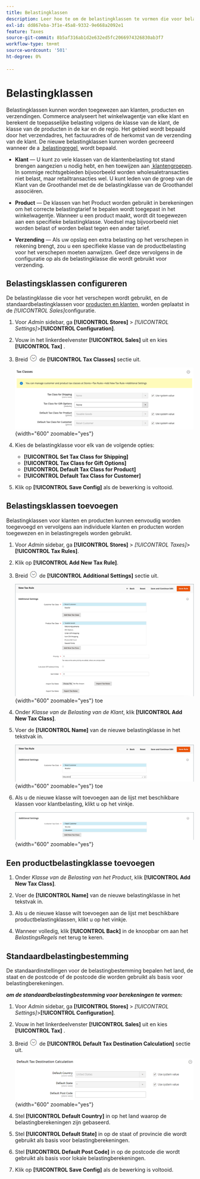```yaml
---
title: Belastingklassen
description: Leer hoe te om de belastingklassen te vormen die voor belastingregels worden gebruikt.
exl-id: dd867eba-3f1e-45a8-9332-9e668a2092e1
feature: Taxes
source-git-commit: 8b5af316ab1d2e632ed5fc2066974326830ab3f7
workflow-type: tm+mt
source-wordcount: '501'
ht-degree: 0%

---
```


# Belastingklassen

Belastingklassen kunnen worden toegewezen aan klanten, producten en verzendingen. Commerce analyseert het winkelwagentje van elke klant en berekent de toepasselijke belasting volgens de klasse van de klant, de klasse van de producten in de kar en de regio. Het gebied wordt bepaald door het verzendadres, het factuuradres of de herkomst van de verzending van de klant. De nieuwe belastingklassen kunnen worden gecreeerd wanneer de a [&#x200B; belastingregel &#x200B;](tax-rules.md) wordt bepaald.

- **Klant** — U kunt zo vele klassen van de klantenbelasting tot stand brengen aangezien u nodig hebt, en hen toewijzen aan [&#x200B; klantengroepen &#x200B;](../customers/customer-groups.md). In sommige rechtsgebieden bijvoorbeeld worden wholesaletransacties niet belast, maar retailtransacties wel. U kunt leden van de groep van de Klant van de Groothandel met de de belastingklasse van de Groothandel associëren.

- **Product** — De klassen van het Product worden gebruikt in berekeningen om het correcte belastingtarief te bepalen wordt toegepast in het winkelwagentje. Wanneer u een product maakt, wordt dit toegewezen aan een specifieke belastingklasse. Voedsel mag bijvoorbeeld niet worden belast of worden belast tegen een ander tarief.

- **Verzending** — Als uw opslag een extra belasting op het verschepen in rekening brengt, zou u een specifieke klasse van de productbelasting voor het verschepen moeten aanwijzen. Geef deze vervolgens in de configuratie op als de belastingklasse die wordt gebruikt voor verzending.

## Belastingsklassen configureren

De belastingklasse die voor het verschepen wordt gebruikt, en de standaardbelastingklassen voor [&#x200B; producten en klanten &#x200B;](#add-a-product-tax-class) worden geplaatst in de _[!UICONTROL Sales]_&#x200B;configuratie.

1. Voor _Admin_ sidebar, ga **[!UICONTROL Stores]** > _[!UICONTROL Settings]_>**[!UICONTROL Configuration]**.

1. Vouw in het linkerdeelvenster **[!UICONTROL Sales]** uit en kies **[!UICONTROL Tax]** .

1. Breid ![&#x200B; selecteur van de Uitbreiding &#x200B;](../assets/icon-display-expand.png) de **[!UICONTROL Tax Classes]** sectie uit.

   ![&#x200B; Configuratie - belastingklassen &#x200B;](../configuration-reference/sales/assets/tax-tax-classes.png){width="600" zoomable="yes"}

1. Kies de belastingklasse voor elk van de volgende opties:

   - **[!UICONTROL Set Tax Class for Shipping]**
   - **[!UICONTROL Tax Class for Gift Options]**
   - **[!UICONTROL Default Tax Class for Product]**
   - **[!UICONTROL Default Tax Class for Customer]**

1. Klik op **[!UICONTROL Save Config]** als de bewerking is voltooid.

## Belastingsklassen toevoegen

Belastingklassen voor klanten en producten kunnen eenvoudig worden toegevoegd en vervolgens aan individuele klanten en producten worden toegewezen en in belastingregels worden gebruikt.

1. Voor _Admin_ sidebar, ga **[!UICONTROL Stores]** > _[!UICONTROL Taxes]_>**[!UICONTROL Tax Rules]**.

1. Klik op **[!UICONTROL Add New Tax Rule]**.

1. Breid ![&#x200B; selecteur van de Uitbreiding &#x200B;](../assets/icon-display-expand.png) de **[!UICONTROL Additional Settings]** sectie uit.

   ![&#x200B; voeg Nieuwe Belastingsklasse &#x200B;](./assets/tax-class-additional-settings.png){width="600" zoomable="yes"} toe

1. Onder _Klasse van de Belasting van de Klant_, klik **[!UICONTROL Add New Tax Class]**.

1. Voer de **[!UICONTROL Name]** van de nieuwe belastingklasse in het tekstvak in.

   ![&#x200B; voeg Nieuwe Belastingsklasse &#x200B;](./assets/tax-class-customer-add-new.png){width="600" zoomable="yes"} toe

1. Als u de nieuwe klasse wilt toevoegen aan de lijst met beschikbare klassen voor klantbelasting, klikt u op het vinkje.

   ![&#x200B; Nieuwe belastingklassen &#x200B;](./assets/tax-classes-updated.png){width="600" zoomable="yes"}

## Een productbelastingklasse toevoegen

1. Onder _Klasse van de Belasting van het Product_, klik **[!UICONTROL Add New Tax Class]**.

1. Voer de **[!UICONTROL Name]** van de nieuwe belastingklasse in het tekstvak in.

1. Als u de nieuwe klasse wilt toevoegen aan de lijst met beschikbare productbelastingklassen, klikt u op het vinkje.

1. Wanneer volledig, klik **[!UICONTROL Back]** in de knoopbar om aan het _BelastingsRegels_ net terug te keren.

## Standaardbelastingbestemming

De standaardinstellingen voor de belastingbestemming bepalen het land, de staat en de postcode of de postcode die worden gebruikt als basis voor belastingberekeningen.

**_om de standaardbelastingbestemming voor berekeningen te vormen:_**

1. Voor _Admin_ sidebar, ga **[!UICONTROL Stores]** > _[!UICONTROL Settings]_>**[!UICONTROL Configuration]**.

1. Vouw in het linkerdeelvenster **[!UICONTROL Sales]** uit en kies **[!UICONTROL Tax]** .

1. Breid ![&#x200B; selecteur van de Uitbreiding &#x200B;](../assets/icon-display-expand.png) de **[!UICONTROL Default Tax Destination Calculation]** sectie uit.

   ![&#x200B; Berekening van de StandaardBelastingbestemming &#x200B;](../configuration-reference/sales/assets/tax-default-tax-destination-calculation.png){width="600" zoomable="yes"}

1. Stel **[!UICONTROL Default Country]** in op het land waarop de belastingberekeningen zijn gebaseerd.

1. Stel **[!UICONTROL Default State]** in op de staat of provincie die wordt gebruikt als basis voor belastingberekeningen.

1. Stel **[!UICONTROL Default Post Code]** in op de postcode die wordt gebruikt als basis voor lokale belastingberekeningen.

1. Klik op **[!UICONTROL Save Config]** als de bewerking is voltooid.
